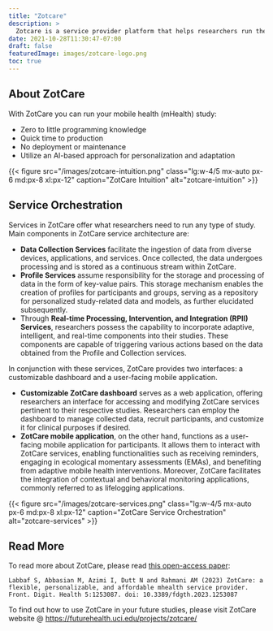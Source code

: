 ```yaml
---
title: "Zotcare"
description: >
  Zotcare is a service provider platform that helps researchers run their mobile health studies.
date: 2021-10-28T11:30:47-07:00
draft: false
featuredImage: images/zotcare-logo.png
toc: true
---
```

## About ZotCare
With ZotCare you can run your mobile health (mHealth) study:

- Zero to little programming knowledge
- Quick time to production
- No deployment or maintenance
- Utilize an AI-based approach for personalization and adaptation

{{< figure src="/images/zotcare-intuition.png" class="lg:w-4/5 mx-auto px-6 md:px-8 xl:px-12" caption="ZotCare Intuition" alt="zotcare-intuition" >}}


## Service Orchestration
Services in ZotCare offer what researchers need to run any type of study. 
Main components in ZotCare service architecture are:

- **Data Collection Services** facilitate the ingestion of data from diverse devices, applications, and services. Once collected, the data undergoes processing and is stored as a continuous stream within ZotCare.
- **Profile Services** assume responsibility for the storage and processing of data in the form of key-value pairs. This storage mechanism enables the creation of profiles for participants and groups, serving as a repository for personalized study-related data and models, as further elucidated subsequently. 
- Through **Real-time Processing, Intervention, and Integration (RPII) Services**, researchers possess the capability to incorporate adaptive, intelligent, and real-time components into their studies. These components are capable of triggering various actions based on the data obtained from the Profile and Collection services.

In conjunction with these services, ZotCare provides two interfaces: a customizable dashboard and a user-facing mobile application.


- **Customizable ZotCare dashboard** serves as a web application, offering researchers an interface for accessing and modifying ZotCare services pertinent to their respective studies. Researchers can employ the dashboard to manage collected data, recruit participants, and customize it for clinical purposes if desired.
- **ZotCare mobile application**, on the other hand, functions as a user-facing mobile application for participants. It allows them to interact with ZotCare services, enabling functionalities such as receiving reminders, engaging in ecological momentary assessments (EMAs), and benefiting from adaptive mobile health interventions. Moreover, ZotCare facilitates the integration of contextual and behavioral monitoring applications, commonly referred to as lifelogging applications.


{{< figure src="/images/zotcare-services.png" class="lg:w-4/5 mx-auto px-6 md:px-8 xl:px-12" caption="ZotCare Service Orchestration" alt="zotcare-services" >}}

## Read More
To read more about ZotCare, please read [this open-access paper](https://www.frontiersin.org/journals/digital-health/articles/10.3389/fdgth.2023.1253087/):

```Labbaf S, Abbasian M, Azimi I, Dutt N and Rahmani AM (2023) ZotCare: a flexible, personalizable, and affordable mhealth service provider. Front. Digit. Health 5:1253087. doi: 10.3389/fdgth.2023.1253087```

To find out how to use ZotCare in your future studies, please visit ZotCare website @ https://futurehealth.uci.edu/projects/zotcare/
